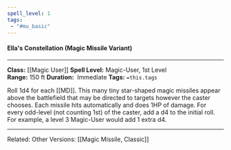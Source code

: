 ```yaml
---
spell_level: 1
tags:
 - "#mu_basic" 
---
```


#### Ella's Constellation (Magic Missile Variant)
___
**Class:** [[Magic User]]
**Spell Level:** Magic-User, 1st Level  
**Range:** 150 ft
**Duration:**  Immediate
**Tags:** `=this.tags`

Roll 1d4 for each [[MD]]. This many tiny star-shaped magic missiles appear above the battlefield that may be directed to targets however the caster chooses. Each missile hits automatically and does 1HP of damage. For every odd-level (not counting 1st) of the caster, add a d4 to the initial roll. For example, a level 3 Magic-User would add 1 extra d4.
___
Related:
Other Versions: [[Magic Missile, Classic]]